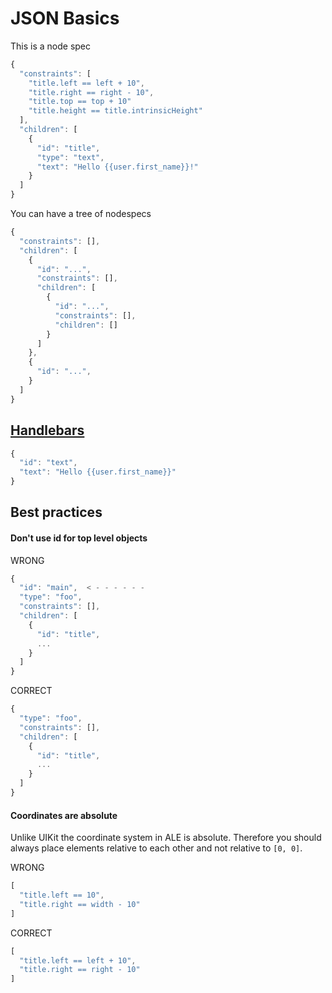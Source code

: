 
JSON Basics
===========

This is a node spec

```javascript
{
  "constraints": [
    "title.left == left + 10",
    "title.right == right - 10",
    "title.top == top + 10"
    "title.height == title.intrinsicHeight"
  ],
  "children": [
    {
      "id": "title",
      "type": "text",
      "text": "Hello {{user.first_name}}!"
    }
  ]
}
```

You can have a tree of nodespecs

```javascript
{
  "constraints": [],
  "children": [
    {
      "id": "...",
      "constraints": [],
      "children": [
        {
          "id": "...",
          "constraints": [],
          "children": []
        }
      ]
    },
    {
      "id": "...",
    }
  ]
}
```

## [Handlebars](/Documentation/HANDLEBARS.md)

```javascript
{
  "id": "text",
  "text": "Hello {{user.first_name}}"
}
```

## Best practices

#### Don't use id for top level objects

WRONG
```javascript
{
  "id": "main",  < - - - - - -
  "type": "foo",
  "constraints": [],
  "children": [
    {
      "id": "title",
      ...
    }
  ]
}
```

CORRECT
```javascript
{
  "type": "foo",
  "constraints": [],
  "children": [
    {
      "id": "title",
      ...
    }
  ]
}
```

#### Coordinates are absolute

Unlike UIKit the coordinate system in ALE is absolute. Therefore you should always place elements relative to each other and not relative to `[0, 0]`.

WRONG
```javascript
[
  "title.left == 10",
  "title.right == width - 10"
]
```

CORRECT
```javascript
[
  "title.left == left + 10",
  "title.right == right - 10"
]
```
